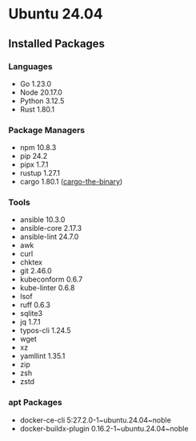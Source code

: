 # Ubuntu 24.04

## Installed Packages

### Languages

- Go 1.23.0
- Node 20.17.0
- Python 3.12.5
- Rust 1.80.1

### Package Managers

- npm 10.8.3
- pip 24.2
- pipx 1.7.1
- rustup 1.27.1
- cargo 1.80.1 ([cargo-the-binary](https://github.com/rust-lang/cargo/blob/master/src/cargo/version.rs))

### Tools

- ansible 10.3.0
- ansible-core 2.17.3
- ansible-lint 24.7.0
- awk
- curl
- chktex
- git 2.46.0
- kubeconform 0.6.7
- kube-linter 0.6.8
- lsof
- ruff 0.6.3
- sqlite3
- jq 1.7.1
- typos-cli 1.24.5
- wget
- xz
- yamllint 1.35.1
- zip
- zsh
- zstd

### apt Packages

- docker-ce-cli 5:27.2.0-1\~ubuntu.24.04\~noble
- docker-buildx-plugin 0.16.2-1\~ubuntu.24.04\~noble
